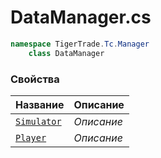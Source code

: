 
# DataManager.cs
```csharp
namespace TigerTrade.Tc.Manager  
    class DataManager
```

### Свойства
| Название | Описание |
| --- | --- |
| [`Simulator`](./Свойства/Simulator.md) | *Описание* |
| [`Player`](./Свойства/Player.md) | *Описание* |
